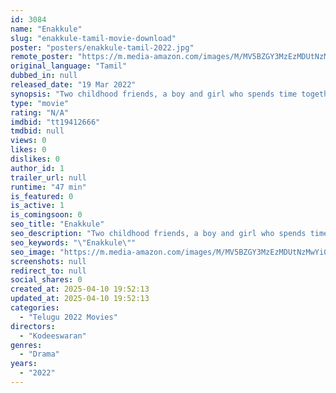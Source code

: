 ```yaml
---
id: 3084
name: "Enakkule"
slug: "enakkule-tamil-movie-download"
poster: "posters/enakkule-tamil-2022.jpg"
remote_poster: "https://m.media-amazon.com/images/M/MV5BZGY3MzEzMDUtNzMwYi00ZTUxLTk4NjYtMmNiOGY3ZTRjNzhjXkEyXkFqcGdeQXVyMTI5ODA0MTYw._V1_SX300.jpg"
original_language: "Tamil"
dubbed_in: null
released_date: "19 Mar 2022"
synopsis: "Two childhood friends, a boy and girl who spends time together in primary school. One day that boy's parents lost their lives in a horrific road accident in front of that girl. Thereafter, the girl become his whole world and he is..."
type: "movie"
rating: "N/A"
imdbid: "tt19412666"
tmdbid: null
views: 0
likes: 0
dislikes: 0
author_id: 1
trailer_url: null
runtime: "47 min"
is_featured: 0
is_active: 1
is_comingsoon: 0
seo_title: "Enakkule"
seo_description: "Two childhood friends, a boy and girl who spends time together in primary school. One day that boy's parents lost their lives in a horrific road accident in front of that girl. Thereafter, the girl become his whole world and he is..."
seo_keywords: "\"Enakkule\""
seo_image: "https://m.media-amazon.com/images/M/MV5BZGY3MzEzMDUtNzMwYi00ZTUxLTk4NjYtMmNiOGY3ZTRjNzhjXkEyXkFqcGdeQXVyMTI5ODA0MTYw._V1_SX300.jpg"
screenshots: null
redirect_to: null
social_shares: 0
created_at: 2025-04-10 19:52:13
updated_at: 2025-04-10 19:52:13
categories:
  - "Telugu 2022 Movies"
directors:
  - "Kodeeswaran"
genres:
  - "Drama"
years:
  - "2022"
---
```

